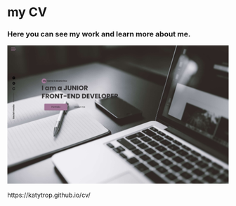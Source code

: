 # my CV
### Here you can see my work and learn more about me.
<p>
      <img src="https://github.com/Katytrop/cv/blob/gh-pages/img/meta.jpg" width="726">
</p>
https://katytrop.github.io/cv/